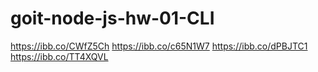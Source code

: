 # goit-node-js-hw-01-CLI

https://ibb.co/CWfZ5Ch
https://ibb.co/c65N1W7
https://ibb.co/dPBJTC1
https://ibb.co/TT4XQVL
